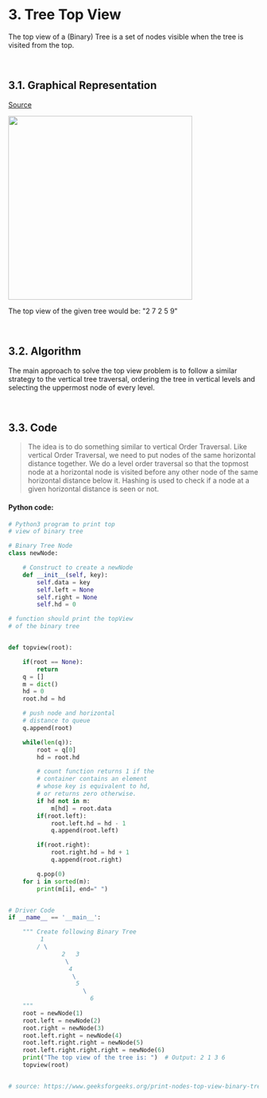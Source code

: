 
# 3. Tree Top View
The top view of a (Binary) Tree is a set of nodes visible when the tree is visited from the top.

<br/>

## 3.1. Graphical Representation
[Source](https://www.geeksforgeeks.org/properties-of-binary-tree/)

<img alt="" src="https://media.geeksforgeeks.org/wp-content/uploads/20230203074235/new-binary-tree.png" style="width: 370px;" />

The top view of the given tree would be:  "2 7 2 5 9"

<br/>

## 3.2. Algorithm
The main approach to solve the top view problem is to follow a similar strategy to the vertical tree traversal, ordering the tree in vertical levels and selecting the uppermost node of every level.

<br/>

## 3.3. Code
> The idea is to do something similar to vertical Order Traversal. Like vertical Order Traversal, we need to put nodes of the same horizontal distance together. We do a level order traversal so that the topmost node at a horizontal node is visited before any other node of the same horizontal distance below it. Hashing is used to check if a node at a given horizontal distance is seen or not. 

#### Python code:
```python
# Python3 program to print top
# view of binary tree

# Binary Tree Node
class newNode:

	# Construct to create a newNode
	def __init__(self, key):
		self.data = key
		self.left = None
		self.right = None
		self.hd = 0

# function should print the topView
# of the binary tree


def topview(root):

	if(root == None):
		return
	q = []
	m = dict()
	hd = 0
	root.hd = hd

	# push node and horizontal
	# distance to queue
	q.append(root)

	while(len(q)):
		root = q[0]
		hd = root.hd

		# count function returns 1 if the
		# container contains an element
		# whose key is equivalent to hd,
		# or returns zero otherwise.
		if hd not in m:
			m[hd] = root.data
		if(root.left):
			root.left.hd = hd - 1
			q.append(root.left)

		if(root.right):
			root.right.hd = hd + 1
			q.append(root.right)

		q.pop(0)
	for i in sorted(m):
		print(m[i], end=" ")


# Driver Code
if __name__ == '__main__':

	""" Create following Binary Tree
		 1
		/ \
               2   3
                \
                 4
                  \
                   5
                     \
                       6
	"""
	root = newNode(1)
	root.left = newNode(2)
	root.right = newNode(3)
	root.left.right = newNode(4)
	root.left.right.right = newNode(5)
	root.left.right.right.right = newNode(6)
	print("The top view of the tree is: ")  # Output: 2 1 3 6
	topview(root)


# source: https://www.geeksforgeeks.org/print-nodes-top-view-binary-tree/

```
<br/>
